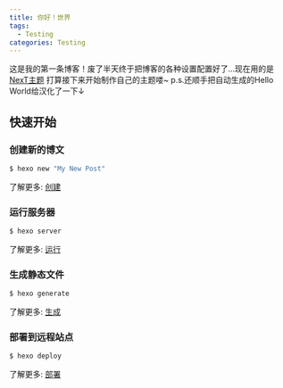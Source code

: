 ```yaml
---
title: 你好！世界
tags:
  - Testing
categories: Testing
---
```


这是我的第一条博客！废了半天终于把博客的各种设置配置好了…现在用的是 [NexT主题](http://theme-next.iissnan.com/) 打算接下来开始制作自己的主题喽~
p.s.还顺手把自动生成的Hello World给汉化了一下↓

## 快速开始

### 创建新的博文

``` bash
$ hexo new "My New Post"
```

了解更多: [创建](https://hexo.io/docs/writing.html)

### 运行服务器

``` bash
$ hexo server
```

了解更多: [运行](https://hexo.io/docs/server.html)

### 生成静态文件

``` bash
$ hexo generate
```

了解更多: [生成](https://hexo.io/docs/generating.html)

### 部署到远程站点

``` bash
$ hexo deploy
```

了解更多: [部署](https://hexo.io/docs/one-command-deployment.html)
